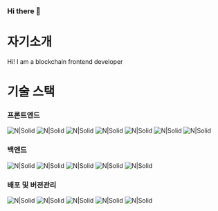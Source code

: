 ### Hi there 👋

<!--
**nahyunbak/nahyunbak** is a ✨ _special_ ✨ repository because its `README.md` (this file) appears on your GitHub profile.

Here are some ideas to get you started:

- 🔭 I’m currently working on ...
- 🌱 I’m currently learning ...
- 👯 I’m looking to collaborate on ...
- 🤔 I’m looking for help with ...
- 💬 Ask me about ...
- 📫 How to reach me: ...
- 😄 Pronouns: ...
- ⚡ Fun fact: ...
-->


# 자기소개 
Hi! I am a blockchain frontend developer 


# 기술 스택 

### 프론트엔드 
![N|Solid](https://img.shields.io/badge/HTML-red) ![N|Solid](https://img.shields.io/badge/CSS-blue)  ![N|Solid](https://img.shields.io/badge/JAVASCRIPT-yellow) ![N|Solid](https://img.shields.io/badge/TYPESCRIPT-navy) ![N|Solid](https://img.shields.io/badge/React.js-purple) ![N|Solid](https://img.shields.io/badge/Next.js-white)  ![N|Solid](https://img.shields.io/badge/SASS-pink) 

### 백엔드 
![N|Solid](https://img.shields.io/badge/Node.js-orange) ![N|Solid](https://img.shields.io/badge/Nestjs-black)  ![N|Solid](https://img.shields.io/badge/express-white) ![N|Solid](https://img.shields.io/badge/MongoDB-green) ![N|Solid](https://img.shields.io/badge/MySQL-seaweed) 

### 배포 및 버젼관리 
![N|Solid](https://img.shields.io/badge/Git-red) ![N|Solid](https://img.shields.io/badge/Github-black)  ![N|Solid](https://img.shields.io/badge/AWS-green) ![N|Solid](https://img.shields.io/badge/Netlify-lightgrey) ![N|Solid](https://img.shields.io/badge/Vercel-skyblue) 


